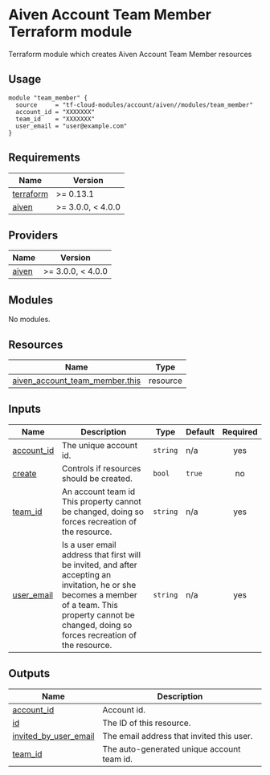 # Aiven Account Team Member Terraform module

Terraform module which creates Aiven Account Team Member resources

## Usage

```hcl
module "team_member" {
  source     = "tf-cloud-modules/account/aiven//modules/team_member"
  account_id = "XXXXXXX"
  team_id    = "XXXXXXX"
  user_email = "user@example.com"
}
```


<!-- BEGIN_TF_DOCS -->
## Requirements

| Name | Version |
|------|---------|
| <a name="requirement_terraform"></a> [terraform](#requirement\_terraform) | >= 0.13.1 |
| <a name="requirement_aiven"></a> [aiven](#requirement\_aiven) | >= 3.0.0, < 4.0.0 |

## Providers

| Name | Version |
|------|---------|
| <a name="provider_aiven"></a> [aiven](#provider\_aiven) | >= 3.0.0, < 4.0.0 |

## Modules

No modules.

## Resources

| Name | Type |
|------|------|
| [aiven_account_team_member.this](https://registry.terraform.io/providers/aiven/aiven/latest/docs/resources/account_team_member) | resource |

## Inputs

| Name | Description | Type | Default | Required |
|------|-------------|------|---------|:--------:|
| <a name="input_account_id"></a> [account\_id](#input\_account\_id) | The unique account id. | `string` | n/a | yes |
| <a name="input_create"></a> [create](#input\_create) | Controls if resources should be created. | `bool` | `true` | no |
| <a name="input_team_id"></a> [team\_id](#input\_team\_id) | An account team id This property cannot be changed, doing so forces recreation of the resource. | `string` | n/a | yes |
| <a name="input_user_email"></a> [user\_email](#input\_user\_email) | Is a user email address that first will be invited, and after accepting an invitation, he or she becomes a member of a team. This property cannot be changed, doing so forces recreation of the resource. | `string` | n/a | yes |

## Outputs

| Name | Description |
|------|-------------|
| <a name="output_account_id"></a> [account\_id](#output\_account\_id) | Account id. |
| <a name="output_id"></a> [id](#output\_id) | The ID of this resource. |
| <a name="output_invited_by_user_email"></a> [invited\_by\_user\_email](#output\_invited\_by\_user\_email) | The email address that invited this user. |
| <a name="output_team_id"></a> [team\_id](#output\_team\_id) | The auto-generated unique account team id. |
<!-- END_TF_DOCS -->